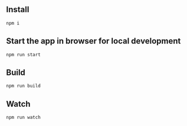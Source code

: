 ## Install
```
npm i
```

## Start the app in browser for local development
```
npm run start
```

## Build
```
npm run build
```

## Watch
```
npm run watch
```
